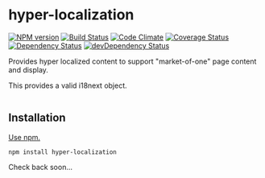 # hyper-localization

[![NPM version](https://img.shields.io/npm/v/hyper-localization.svg)](https://www.npmjs.com/package/hyper-localization)
[![Build Status](https://travis-ci.org/bwinkers/hyper-localization.svg?branch=master)](https://travis-ci.org/bwinkers/hyper-localization)
[![Code Climate](https://codeclimate.com/github/bwinkers/hyper-localization/badges/gpa.svg)](https://codeclimate.com/github/bwinkers/hyper-localization)
[![Coverage Status](https://img.shields.io/coveralls/bwinkers/hyper-localization.svg)](https://coveralls.io/github/bwinkers/hyper-localization)
[![Dependency Status](https://img.shields.io/david/bwinkers/hyper-localization.svg?label=deps)](https://david-dm.org/bwinkers/hyper-localization)
[![devDependency Status](https://img.shields.io/david/dev/bwinkers/hyper-localization.svg?label=devDeps)](https://david-dm.org/bwinkers/hyper-localization#info=devDependencies)


Provides hyper localized content to support "market-of-one" page content and display.

This provides a valid i18next object.


```javascript

```

## Installation

[Use npm.](https://docs.npmjs.com/cli/install)

```
npm install hyper-localization
```
Check back soon...
